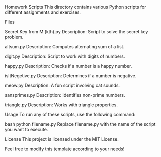 Homework Scripts
This directory contains various Python scripts for different assignments and exercises.

Files

Secret Key from M (kth).py
Description: Script to solve the secret key problem.

altsum.py
Description: Computes alternating sum of a list.

digit.py
Description: Script to work with digits of numbers.

happy.py
Description: Checks if a number is a happy number.

isItNegetive.py
Description: Determines if a number is negative.

meow.py
Description: A fun script involving cat sounds.

sansprimes.py
Description: Identifies non-prime numbers.

triangle.py
Description: Works with triangle properties.

Usage
To run any of these scripts, use the following command:

bash
python filename.py
Replace filename.py with the name of the script you want to execute.

License
This project is licensed under the MIT License.

Feel free to modify this template according to your needs!
